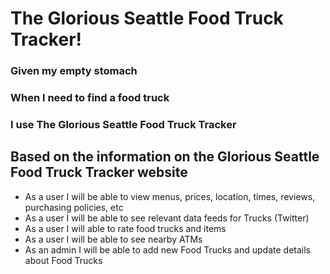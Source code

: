 # The Glorious Seattle Food Truck Tracker!


### Given my empty stomach
### When I need to find a food truck
### I use The Glorious Seattle Food Truck Tracker


## Based on the information on the Glorious Seattle Food Truck Tracker website
* As a user I will be able to view menus, prices, location, times, reviews, purchasing policies, etc
* As a user I will be able to see relevant data feeds for Trucks (Twitter)
* As a user I will able to rate food trucks and items
* As a user I will be able to see nearby ATMs
* As an admin I will be able to add new Food Trucks and update details about Food Trucks
